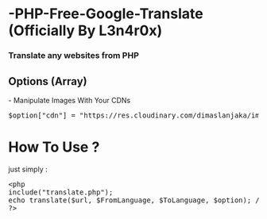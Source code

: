 # -PHP-Free-Google-Translate (Officially By L3n4r0x)
<h3>Translate any websites from PHP </h3>
<h2>Options (Array)</h2>
- Manipulate Images With Your CDNs <br />
<pre>
$option["cdn"] = "https://res.cloudinary.com/dimaslanjaka/image/fetch/"; //Change to your Images CDN
</pre>
<h1>How To Use ? </h1>
just simply :
<pre>
&lt;php
include("translate.php");
echo translate($url, $FromLanguage, $ToLanguage, $option); //Country Code like id, ru, es, fr, br, etc
?&gt;
</pre>


